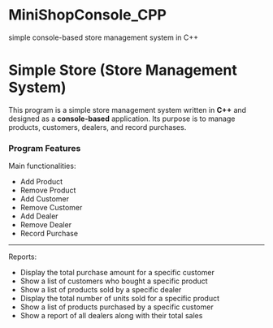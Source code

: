 # MiniShopConsole_CPP
 simple console-based store management system in C++
# Simple Store (Store Management System)

This program is a simple store management system written in **C++** and designed as a **console-based** application. Its purpose is to manage products, customers, dealers, and record purchases.

### Program Features

Main functionalities:

- Add Product
- Remove Product
- Add Customer
- Remove Customer
- Add Dealer
- Remove Dealer
- Record Purchase

---

Reports:

- Display the total purchase amount for a specific customer  
- Show a list of customers who bought a specific product  
- Show a list of products sold by a specific dealer  
- Display the total number of units sold for a specific product  
- Show a list of products purchased by a specific customer  
- Show a report of all dealers along with their total sales  
